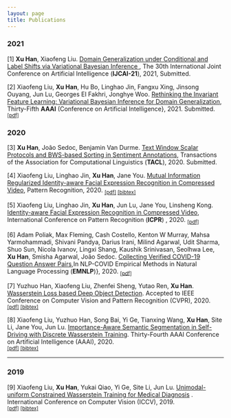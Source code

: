 ```yaml
---
layout: page
title: Publications
---
```

### 2021

[1] **Xu Han**, Xiaofeng Liu. [Domain Generalization under Conditional and Label Shifts via Variational Bayesian Inference
](), The 30th International Joint Conference on Artificial Intelligence (**IJCAI-21**), 2021, Submitted.

[2] Xiaofeng Liu, **Xu Han**, Hu Bo, Linghao Jin, Fangxu Xing, Jinsong Ouyang, Jun Lu, Georges EI Fakhri, Jonghye Woo. [Rethinking the Invariant Feature Learning: Variational Bayesian Inference for Domain Generalization](/archive/Rethinking.pdf), Thirty-Fifth **AAAI** (Conference on Artificial Intelligence}, 2021. Submitted. 
<sub> [[pdf]](/archive/Rethinking.pdf) </sub>


### 2020

[3] **Xu Han**, João Sedoc, Benjamin Van Durme. [Text Window Scalar Protocols and BWS-based Sorting in Sentiment Annotations](), Transactions of the Association for Computational Linguistics (**TACL**), 2020. Submitted.


[4] Xiaofeng Liu, Linghao Jin, **Xu Han**, Jane You. [Mutual Information Regularized Identity-aware Facial Expression
Recognition in Compressed Video](https://arxiv.org/abs/2010.10637), Pattern Recognition, 2020.
<sub> [[pdf]](https://arxiv.org/pdf/2010.10637.pdf) [[bibtex]](/bibtex/4.txt) </sub>

[5] Xiaofeng Liu, Linghao Jin, **Xu Han**, Jun Lu, Jane You, Linsheng Kong. [Identity-aware Facial Expression
Recognition in Compressed Video](https://arxiv.org/abs/2101.00317), International Conference on Pattern Recognition (**ICPR**) , 2020.
<sub> [[pdf]](https://arxiv.org/pdf/2101.00317.pdf) </sub>

[6] Adam Poliak, Max Fleming, Cash Costello, Kenton W Murray, Mahsa Yarmohammadi, Shivani Pandya, Darius Irani, Milind Agarwal, Udit Sharma, Shuo Sun, Nicola Ivanov, Lingxi Shang, Kaushik Srinivasan, Seolhwa Lee, **Xu Han**, Smisha Agarwal, João Sedoc. [Collecting Verified COVID-19 Question Answer Pairs](https://openreview.net/forum?id=0X9O6VcYe_),In NLP-COVID Empirical Methods in Natural Language Processing (**EMNLP**)}, 2020.
<sub> [[pdf]](https://openreview.net/pdf?id=0X9O6VcYe_) </sub>


[7] Yuzhuo Han, Xiaofeng Liu, Zhenfei Sheng, Yutao Ren, **Xu Han**. [Wasserstein Loss based Deep Object Detection](https://openaccess.thecvf.com/content_CVPRW_2020/html/w60/Han_Wasserstein_Loss-Based_Deep_Object_Detection_CVPRW_2020_paper.html). Accepted to IEEE Conference on Computer Vision and Pattern Recognition (CVPR), 2020.<br />
<sub>[[pdf]](https://openaccess.thecvf.com/content_CVPRW_2020/html/w60/Han_Wasserstein_Loss-Based_Deep_Object_Detection_CVPRW_2020_paper.html) [[bibtex]](/bibtex/3.txt)</sub>


[8] Xiaofeng Liu, Yuzhuo Han, Song Bai, Yi Ge, Tianxing Wang, **Xu Han**, Site Li, Jane You, Jun Lu.
[Importance-Aware Semantic Segmentation in Self-Driving with Discrete Wasserstein Training](https://ojs.aaai.org//index.php/AAAI/article/view/6831). 
Thirty-Fourth AAAI Conference on Artificial Intelligence (AAAI), 2020.<br />
<sub>[[pdf]](https://ojs.aaai.org//index.php/AAAI/article/view/6831) [[bibtex]](/bibtex/1.txt)</sub>

<hr>

### 2019

[9] Xiaofeng Liu, **Xu Han**, Yukai Qiao, Yi Ge, Site Li, Jun Lu. [Unimodal-uniform Constrained Wasserstein Training for Medical Diagnosis](http://openaccess.thecvf.com/content_ICCVW_2019/html/VRMI/Liu_Unimodal-Uniform_Constrained_Wasserstein_Training_for_Medical_Diagnosis_ICCVW_2019_paper.html)
. International Conference on Computer Vision (ICCV), 2019.<br />
<sub>[[pdf]](http://openaccess.thecvf.com/content_ICCVW_2019/papers/VRMI/Liu_Unimodal-Uniform_Constrained_Wasserstein_Training_for_Medical_Diagnosis_ICCVW_2019_paper.pdf) [[bibtex]](/bibtex/2.txt)</sub>
